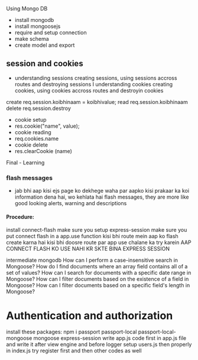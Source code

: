 Using Mongo DB

- install mongodb
- install mongoosejs
- require and setup connection
- make schema
- create model and export


## session and cookies

- understanding sessions
creating sessions, using sessions accross routes and destroying
sessions
I
understanding cookies
creating cookies, using cookies accross routes and destroyin
cookies


create
req.session.koibhinaam = koibhivalue;
read
req.session.koibhinaam
delete
req.session.destroy


- cookie setup
- res.cookie("name", value);
- cookie reading
- req.cookies.name
- cookie delete
- res.clearCookie (name) 

Final - Learning

### flash messages
- jab bhi aap kisi ejs page ko dekhege waha par aapko kisi prakaar ka koi information dena hai, wo kehlata hai flash messages, they are more like good looking alerts, warning and descriptions

#### Procedure:
install connect-flash
make sure you setup express-session
make sure you put connect flash in a app.use function
kisi bhi route mein aap ko flash create karna hai
kisi bhi doosre route par app use chalane ka try karein
AAP CONNECT FLASH KO USE NAHI KR SKTE BINA EXPRESS SESSION


intermediate mongodb
How can I perform a case-insensitive search in Mongoose?
How do I find documents where an array field contains all of a set of values?
How can I search for documents with a specific date range in Mongoose?
How can I filter documents based on the existence of a field in Mongoose?
How can I filter documents based on a specific field's length in Mongoose?


# Authentication and authorization

install these packages:
npm i passport passport-local passport-local-mongoose mongoose
express-session
write app.js code first in app.js file and write it after view engine
and before logger
setup users.js then properly
in index.js try register first and then other codes as well